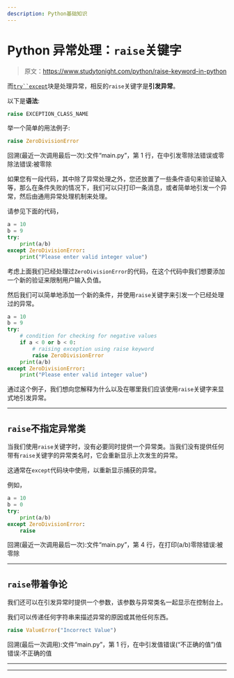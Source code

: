 ```yaml
---
description: Python基础知识
---
```


# Python 异常处理：`raise`关键字

> 原文：<https://www.studytonight.com/python/raise-keyword-in-python>

而[`try``except`](exception-handling-python)块是处理异常，相反的`raise`关键字是**引发异常**。

以下是**语法**:

```py
raise EXCEPTION_CLASS_NAME
```

举一个简单的用法例子:

```py
raise ZeroDivisionError
```

回溯(最近一次调用最后一次):文件“main.py”，第 1 行，在<module>中引发零除法错误或零除法错误:被零除</module>

如果您有一段代码，其中除了异常处理之外，您还放置了一些条件语句来验证输入等，那么在条件失败的情况下，我们可以只打印一条消息，或者简单地引发一个异常，然后由通用异常处理机制来处理。

请参见下面的代码，

```py
a = 10
b = 9
try:
    print(a/b)
except ZeroDivisionError:
    print("Please enter valid integer value")
```

考虑上面我们已经处理过`ZeroDivisionError`的代码，在这个代码中我们想要添加一个新的验证来限制用户输入负值。

然后我们可以简单地添加一个新的条件，并使用`raise`关键字来引发一个已经处理过的异常。

```py
a = 10
b = 9
try:
    # condition for checking for negative values
    if a < 0 or b < 0:
        # raising exception using raise keyword
        raise ZeroDivisionError
    print(a/b)
except ZeroDivisionError:
    print("Please enter valid integer value")
```

通过这个例子，我们想向您解释为什么以及在哪里我们应该使用`raise`关键字来显式地引发异常。

* * *

## `raise`不指定异常类

当我们使用`raise`关键字时，没有必要同时提供一个异常类。当我们没有提供任何带有`raise`关键字的异常类名时，它会重新显示上次发生的异常。

这通常在`except`代码块中使用，以重新显示捕获的异常。

例如，

```py
a = 10
b = 0
try:
    print(a/b)
except ZeroDivisionError:
    raise
```

回溯(最近一次调用最后一次):文件“main.py”，第 4 行，在<module>打印(a/b)零除错误:被零除</module>

* * *

## `raise`带着争论

我们还可以在引发异常时提供一个参数，该参数与异常类名一起显示在控制台上。

我们可以传递任何字符串来描述异常的原因或其他任何东西。

```py
raise ValueError("Incorrect Value")
```

回溯(最后一次调用):文件“main.py”，第 1 行，在<module>中引发值错误(“不正确的值”)值错误:不正确的值</module>

* * *

* * *